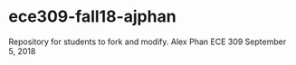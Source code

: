 # ece309-fall18-ajphan
Repository for students to fork and modify.
Alex Phan
ECE 309
September 5, 2018
